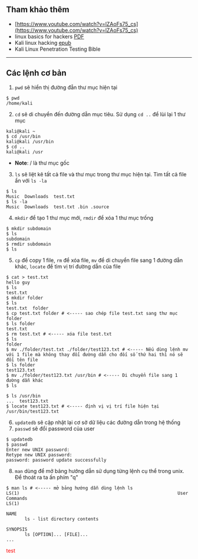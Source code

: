 ## Tham khảo thêm
- [https://www.youtube.com/watch?v=lZAoFs75_cs](https://www.youtube.com/watch?v=lZAoFs75_cs)
- linux basics for hackers [PDF](https://gateway.ipfs.io/ipfs/bafykbzacedofnv75jtjg7f5t6vbql4y6ccojzwwxm2zacxbfik5difwdcd6di?filename=OcuppyTheWeb%20-%20Linux%20Basics%20for%20Hackers-No%20Starch%20Press%20%282019%29.pdf)
- Kali linux hacking [epub](https://cloudflare-ipfs.com/ipfs/bafykbzacechy2iliyiidhwuzsfnhzu2tfow7fwexxllb4gvia6yebbtiiqe66?filename=Ethem%20Mining%20-%20Kali%20Linux%20Hacking_%20A%20Complete%20Step%20by%20Step%20Guide%20to%20Learn%20the%20Fundamentals%20of%20Cyber%20Security%2C%20Hacking%2C%20and%20Penetration%20Testing.%20Includes%20Valuable%20Basic%20Networking%20Concepts-Independentl.epub)
- Kali Linux Penetration Testing Bible

---
## Các lệnh cơ bản
1. `pwd` sẽ hiển thị đường đẫn thư mục hiện tại
```
$ pwd
/home/kali
```
2. `cd` sẽ di chuyển đến đường dẫn mục tiêu. Sử dụng `cd ..` để lùi lại 1 thư mục
```
kali@kali ~
$ cd /usr/bin
kali@kali /usr/bin 
$ cd ..
kali@kali /usr
```
- **Note**: / là thư mục gốc
3. `ls` sẽ liệt kê tất cả file và thư mục trong thư mục hiện tại. Tìm tất cả file ẩn với `ls -la`
```
$ ls 
Music  Downloads  test.txt
$ ls -la
Music  Downloads  test.txt .bin .source
```
4. `mkdir` để tạo 1 thư mục mới, `rmdir` để xóa 1 thư mục trống
```
$ mkdir subdomain
$ ls
subdomain
$ rmdir subdomain
$ ls

```
5. `cp` để copy 1 file, `rm` để xóa file, `mv` để di chuyển file sang 1 đường dẫn khác, `locate` để tìm vị trí đường dẫn của file
```
$ cat > test.txt
hello guy
$ ls 
test.txt
$ mkdir folder
$ ls
test.txt  folder
$ cp test.txt folder # <----- sao chép file test.txt sang thư mục folder
$ ls folder
test.txt
$ rm test.txt # <----- xóa file test.txt
$ ls
folder
$ mv ./folder/test.txt ./folder/test123.txt # <----- Nếu dùng lệnh mv với 1 file mà không thay đổi đường dẫn cho đối số thứ hai thì nó sẽ đổi tên file
$ ls folder
test123.txt
$ mv ./folder/test123.txt /usr/bin # <----- Di chuyển file sang 1 đường dẫn khác
$ ls

$ ls /usr/bin
...  test123.txt
$ locate test123.txt # <----- định vị vị trí file hiện tại
/usr/bin/test123.txt
```
6. `updatedb` sẽ cập nhật lại cơ sở dữ liệu các đường dẫn trong hệ thống
7. `passwd` sẽ đổi password của user
```
$ updatedb
$ passwd
Enter new UNIX password:
Retype new UNIX password:
password: password update successfully
```
8. `man` dùng để mở bảng hướng dẫn sử dụng từng lệnh cụ thể trong unix. Để thoát ra ta ấn phím "q"
```
$ man ls # <----- mở bảng hướng dẫn dùng lệnh ls
LS(1)                                                            User Commands                                                            LS(1)

NAME
       ls - list directory contents

SYNOPSIS
       ls [OPTION]... [FILE]...
...
```
<span style=color:red>test</span>


